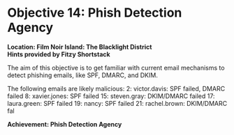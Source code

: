 # Objective 14: Phish Detection Agency
**Location: Film Noir Island: The Blacklight District**  
**Hints provided by Fitzy Shortstack**

The aim of this objective is to get familiar with current email mechanisms to detect phishing emails, like SPF, DMARC, and DKIM.

The following emails are likely malicious:
2: victor.davis: SPF failed, DMARC failed
8: xavier.jones: SPF failed
15: steven.gray: DKIM/DMARC failed
17: laura.green: SPF failed
19: nancy: SPF failed
21: rachel.brown: DKIM/DMARC fal

**Achievement: Phish Detection Agency**
<!--stackedit_data:
eyJoaXN0b3J5IjpbLTIwNzk5ODk0MTMsLTIwMTAxOTI2M119
-->